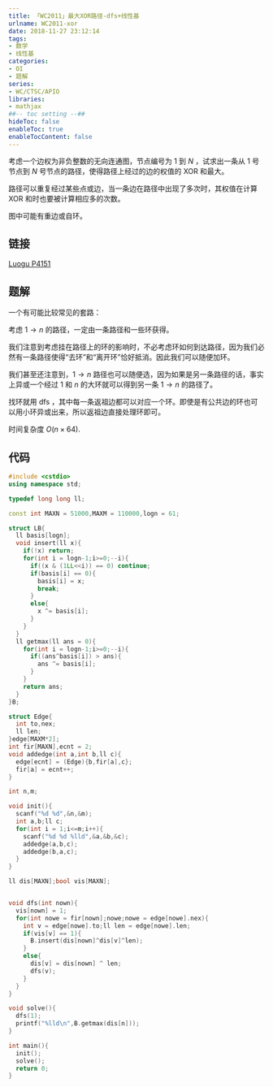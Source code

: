 ```yaml
---
title: 「WC2011」最大XOR路径-dfs+线性基
urlname: WC2011-xor
date: 2018-11-27 23:12:14
tags:
- 数学
- 线性基
categories: 
- OI
- 题解
series:
- WC/CTSC/APIO
libraries:
- mathjax 
##-- toc setting --##
hideToc: false
enableToc: true
enableTocContent: false
---
```


考虑一个边权为非负整数的无向连通图，节点编号为 $1$ 到 $N$ ，试求出一条从 $1$ 号节点到 $N$ 号节点的路径，使得路径上经过的边的权值的 $\text{XOR}$ 和最大。

路径可以重复经过某些点或边，当一条边在路径中出现了多次时，其权值在计算 $\text{XOR}$ 和时也要被计算相应多的次数。

图中可能有重边或自环。

<!--more-->

## 链接

[Luogu P4151](https://www.luogu.org/problemnew/show/P4151)

## 题解

一个有可能比较常见的套路：

考虑 $1\rightarrow n$ 的路径，一定由一条路径和一些环获得。

我们注意到考虑挂在路径上的环的影响时，不必考虑环如何到达路径，因为我们必然有一条路径使得“去环”和“离开环”恰好抵消。因此我们可以随便加环。

我们甚至还注意到，$1\rightarrow n$ 路径也可以随便选，因为如果是另一条路径的话，事实上异或一个经过 $1$ 和 $n$ 的大环就可以得到另一条 $1 \rightarrow n$ 的路径了。

找环就用 dfs ，其中每一条返祖边都可以对应一个环。即使是有公共边的环也可以用小环异或出来，所以返祖边直接处理环即可。

时间复杂度 $O(n \times 64)$.

## 代码


```cpp
#include <cstdio>
using namespace std;

typedef long long ll;

const int MAXN = 51000,MAXM = 110000,logn = 61;

struct LB{
  ll basis[logn];
  void insert(ll x){
    if(!x) return;
    for(int i = logn-1;i>=0;--i){
      if((x & (1LL<<i)) == 0) continue;
      if(basis[i] == 0){
        basis[i] = x;
        break;
      }
      else{
        x ^= basis[i];
      }
    }
  }
  ll getmax(ll ans = 0){
    for(int i = logn-1;i>=0;--i){
      if((ans^basis[i]) > ans){
        ans ^= basis[i];
      }
    }
    return ans;
  }
}B;

struct Edge{
  int to,nex;
  ll len;
}edge[MAXM*2];
int fir[MAXN],ecnt = 2;
void addedge(int a,int b,ll c){
  edge[ecnt] = (Edge){b,fir[a],c};
  fir[a] = ecnt++;
}

int n,m;

void init(){
  scanf("%d %d",&n,&m);
  int a,b;ll c;
  for(int i = 1;i<=m;i++){
    scanf("%d %d %lld",&a,&b,&c);
    addedge(a,b,c);
    addedge(b,a,c);
  }
}

ll dis[MAXN];bool vis[MAXN];


void dfs(int nown){
  vis[nown] = 1;
  for(int nowe = fir[nown];nowe;nowe = edge[nowe].nex){
    int v = edge[nowe].to;ll len = edge[nowe].len;
    if(vis[v] == 1){
      B.insert(dis[nown]^dis[v]^len);
    }
    else{
      dis[v] = dis[nown] ^ len;
      dfs(v);
    }
  }
}

void solve(){
  dfs(1);
  printf("%lld\n",B.getmax(dis[n]));
}

int main(){
  init();
  solve();
  return 0;
}
```

